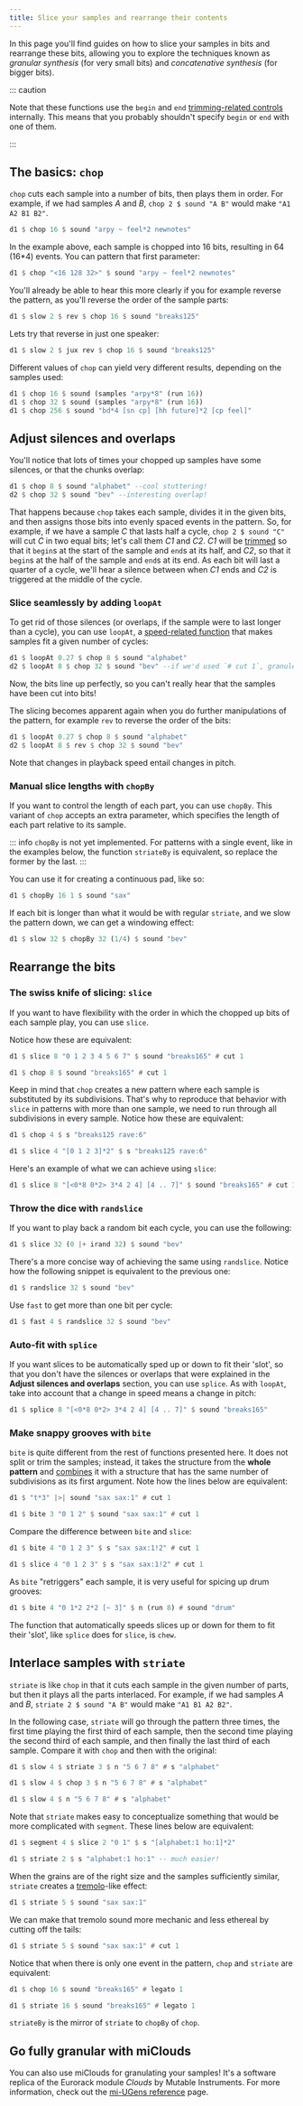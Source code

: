 ```yaml
---
title: Slice your samples and rearrange their contents
---
```


In this page you'll find guides on how to slice your samples in bits and rearrange these bits, allowing you to explore the techniques known as _granular synthesis_ (for very small bits) and _concatenative synthesis_ (for bigger bits).

::: caution

Note that these functions use the `begin` and `end` [trimming-related controls](sample-trimming) internally. This means that you probably shouldn't specify `begin` or `end` with one of them.

:::

## The basics: `chop`

`chop` cuts each sample into a number of bits, then plays them in order. For example, if we had samples *A* and *B*, `chop 2 $ sound "A B"` would make `"A1 A2 B1 B2"`.

```haskell
d1 $ chop 16 $ sound "arpy ~ feel*2 newnotes"
```

In the example above, each sample is chopped into 16 bits, resulting in 64 (16*4) events. You can pattern that first parameter:

```haskell
d1 $ chop "<16 128 32>" $ sound "arpy ~ feel*2 newnotes"
```

You'll already be able to hear this more clearly if you for example reverse the pattern, as you'll reverse the order of the sample parts:

```haskell
d1 $ slow 2 $ rev $ chop 16 $ sound "breaks125"
```
Lets try that reverse in just one speaker:

```haskell
d1 $ slow 2 $ jux rev $ chop 16 $ sound "breaks125"
```

Different values of `chop` can yield very different results, depending on the samples used:

```haskell
d1 $ chop 16 $ sound (samples "arpy*8" (run 16))
d1 $ chop 32 $ sound (samples "arpy*8" (run 16))
d1 $ chop 256 $ sound "bd*4 [sn cp] [hh future]*2 [cp feel]"
```

## Adjust silences and overlaps

You'll notice that lots of times your chopped up samples have some silences, or that the chunks overlap:

```haskell
d1 $ chop 8 $ sound "alphabet" --cool stuttering!
d2 $ chop 32 $ sound "bev" --interesting overlap!
```

That happens because `chop` takes each sample, divides it in the given bits, and then assigns those bits into evenly spaced events in the pattern. So, for example, if we have a sample *C* that lasts half a cycle, `chop 2 $ sound "C"` will cut *C* in two equal bits; let's call them *C1* and *C2*. *C1* will be [trimmed](sample-trimming) so that it `begin`s at the start of the sample and `end`s at its half, and *C2*, so that it `begin`s at the half of the sample and `end`s at its end. As each bit will last a quarter of a cycle, we'll hear a silence between when *C1* ends and *C2* is triggered at the middle of the cycle.

### Slice seamlessly by adding `loopAt`

To get rid of those silences (or overlaps, if the sample were to last longer than a cycle), you can use `loopAt`, a [speed-related function](sample-speed) that makes samples fit a given number of cycles:

```haskell
d1 $ loopAt 0.27 $ chop 8 $ sound "alphabet"
d2 $ loopAt 8 $ chop 32 $ sound "bev" --if we'd used `# cut 1`, granules wouldn't line up
```
Now, the bits line up perfectly, so you can't really hear that the samples have been cut into bits!

The slicing becomes apparent again when you do further manipulations of the pattern, for example `rev` to reverse the order of the bits:

```haskell
d1 $ loopAt 0.27 $ chop 8 $ sound "alphabet"
d2 $ loopAt 8 $ rev $ chop 32 $ sound "bev"
```

Note that changes in playback speed entail changes in pitch.

### Manual slice lengths with `chopBy`

If you want to control the length of each part, you can use `chopBy`. This variant of `chop` accepts an extra parameter, which specifies the length of each part relative to its sample.

::: info
`chopBy` is not yet implemented. For patterns with a single event, like in the examples below, the function `striateBy` is equivalent, so replace the former by the last.
:::

You can use it for creating a continuous pad, like so:

```haskell
d1 $ chopBy 16 1 $ sound "sax"
```

If each bit is longer than what it would be with regular `striate`, and we slow the pattern down, we can get a windowing effect:

```haskell
d1 $ slow 32 $ chopBy 32 (1/4) $ sound "bev"
```

## Rearrange the bits

### The swiss knife of slicing: `slice`

If you want to have flexibility with the order in which the chopped up bits of each sample play, you can use `slice`.

Notice how these are equivalent:

```haskell
d1 $ slice 8 "0 1 2 3 4 5 6 7" $ sound "breaks165" # cut 1

d1 $ chop 8 $ sound "breaks165" # cut 1
```

Keep in mind that `chop` creates a new pattern where each sample is substituted by its subdivisions. That's why to reproduce that behavior with `slice` in patterns with more than one sample, we need to run through all subdivisions in every sample. Notice how these are equivalent:

```haskell
d1 $ chop 4 $ s "breaks125 rave:6"

d1 $ slice 4 "[0 1 2 3]*2" $ s "breaks125 rave:6"
```

Here's an example of what we can achieve using `slice`:

```haskell
d1 $ slice 8 "[<0*8 0*2> 3*4 2 4] [4 .. 7]" $ sound "breaks165" # cut 1
```

### Throw the dice with `randslice`

If you want to play back a random bit each cycle, you can use the following:

```haskell
d1 $ slice 32 (0 |+ irand 32) $ sound "bev"
```

There's a more concise way of achieving the same using `randslice`. Notice how the following snippet is equivalent to the previous one:

```haskell
d1 $ randslice 32 $ sound "bev"
```

Use `fast` to get more than one bit per cycle:
```haskell
d1 $ fast 4 $ randslice 32 $ sound "bev"
```

### Auto-fit with `splice`

If you want slices to be automatically sped up or down to fit their 'slot', so that you don't have the silences or overlaps that were explained in the **Adjust silences and overlaps** section, you can use `splice`. As with `loopAt`, take into account that a change in speed means a change in pitch:

```haskell
d1 $ splice 8 "[<0*8 0*2> 3*4 2 4] [4 .. 7]" $ sound "breaks165"
```

### Make snappy grooves with `bite`

`bite` is quite different from the rest of functions presented here. It does not split or trim the samples; instead, it takes the structure from the **whole pattern** and [combines](combining-patterns) it with a structure that has the same number of subdivisions as its first argument. Note how the lines below are equivalent:

```haskell
d1 $ "t*3" |>| sound "sax sax:1" # cut 1

d1 $ bite 3 "0 1 2" $ sound "sax sax:1" # cut 1
```

Compare the difference between `bite` and `slice`:

```haskell
d1 $ bite 4 "0 1 2 3" $ s "sax sax:1!2" # cut 1

d1 $ slice 4 "0 1 2 3" $ s "sax sax:1!2" # cut 1
```

As `bite` "retriggers" each sample, it is very useful for spicing up drum grooves:

```haskell
d1 $ bite 4 "0 1*2 2*2 [~ 3]" $ n (run 8) # sound "drum"
```

The function that automatically speeds slices up or down for them to fit their 'slot', like `splice` does for `slice`, is `chew`.

## Interlace samples with `striate`

`striate` is like `chop` in that it cuts each sample in the given number of parts, but then it plays all the parts interlaced. For example, if we had samples *A* and *B*, `striate 2 $ sound "A B"` would make `"A1 B1 A2 B2"`.

In the following case, `striate` will go through the pattern three times, the first time playing the first third of each sample, then the second time playing the second third of each sample, and then finally the last third of each sample. Compare it with `chop` and then with the original:

```haskell
d1 $ slow 4 $ striate 3 $ n "5 6 7 8" # s "alphabet"

d1 $ slow 4 $ chop 3 $ n "5 6 7 8" # s "alphabet"

d1 $ slow 4 $ n "5 6 7 8" # s "alphabet"
```

Note that `striate` makes easy to conceptualize something that would be more complicated with `segment`. These lines below are equivalent:

```haskell
d1 $ segment 4 $ slice 2 "0 1" $ s "[alphabet:1 ho:1]*2"

d1 $ striate 2 $ s "alphabet:1 ho:1" -- much easier!
```

When the grains are of the right size and the samples sufficiently similar, `striate` creates a [tremolo](https://en.wikipedia.org/wiki/Tremolo)-like effect:

```haskell
d1 $ striate 5 $ sound "sax sax:1"
```

We can make that tremolo sound more mechanic and less ethereal by cutting off the tails:

```haskell
d1 $ striate 5 $ sound "sax sax:1" # cut 1
```

Notice that when there is only one event in the pattern, `chop` and `striate` are equivalent:

```haskell
d1 $ chop 16 $ sound "breaks165" # legato 1

d1 $ striate 16 $ sound "breaks165" # legato 1
```

`striateBy` is the mirror of `striate` to `chopBy` of `chop`.

## Go fully granular with miClouds

You can also use miClouds for granulating your samples! It's a software replica of the Eurorack module *Clouds* by Mutable Instruments. For more information, check out the [mi-UGens reference](../../reference/superdirt/mi-ugens/) page.